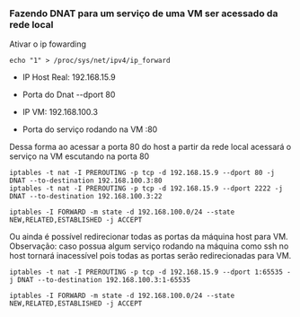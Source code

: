 ### Fazendo DNAT para um serviço de uma VM ser acessado da rede local

Ativar o ip fowarding

```
echo "1" > /proc/sys/net/ipv4/ip_forward
```

- IP Host Real: 192.168.15.9
- Porta do Dnat --dport 80

- IP VM: 192.168.100.3
- Porta do serviço rodando na VM :80

Dessa forma ao acessar a porta 80 do host a partir da rede local acessará o serviço na VM escutando na porta 80

```
iptables -t nat -I PREROUTING -p tcp -d 192.168.15.9 --dport 80 -j DNAT --to-destination 192.168.100.3:80
iptables -t nat -I PREROUTING -p tcp -d 192.168.15.9 --dport 2222 -j DNAT --to-destination 192.168.100.3:22

iptables -I FORWARD -m state -d 192.168.100.0/24 --state NEW,RELATED,ESTABLISHED -j ACCEPT
```
Ou ainda é possível redirecionar todas as portas da máquina host para VM. Observação: caso possua algum serviço rodando na máquina como ssh no host tornará inacessível pois todas as portas serão redirecionadas para VM.
```
iptables -t nat -I PREROUTING -p tcp -d 192.168.15.9 --dport 1:65535 -j DNAT --to-destination 192.168.100.3:1-65535 

iptables -I FORWARD -m state -d 192.168.100.0/24 --state NEW,RELATED,ESTABLISHED -j ACCEPT
```

